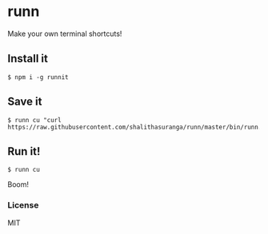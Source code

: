 # runn

Make your own terminal shortcuts!

## Install it

```
$ npm i -g runnit
```

## Save it

```
$ runn cu "curl https://raw.githubusercontent.com/shalithasuranga/runn/master/bin/runn.js"
```

## Run it!

```
$ runn cu
```

Boom!

### License

MIT
